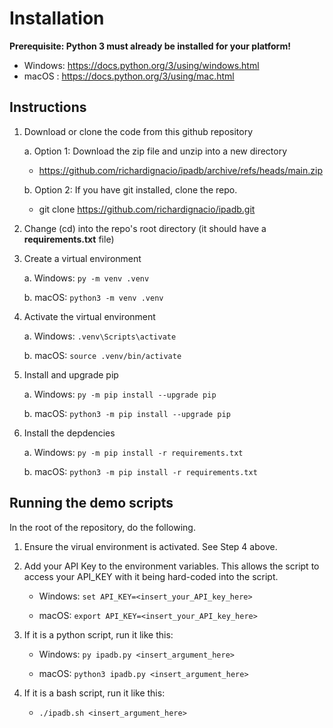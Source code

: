 # Installation

**Prerequisite: Python 3 must already be installed for your platform!**
- Windows: https://docs.python.org/3/using/windows.html
- macOS  : https://docs.python.org/3/using/mac.html

## Instructions

1. Download or clone the code from this github repository

    a. Option 1: Download the zip file and unzip into a new directory

    - https://github.com/richardignacio/ipadb/archive/refs/heads/main.zip
    
    b. Option 2: If you have git installed, clone the repo.
    
    - git clone https://github.com/richardignacio/ipadb.git

2. Change (cd) into the repo's root directory (it should have a __requirements.txt__ file)

3. Create a virtual environment

    a. Windows: `py -m venv .venv`
    
    b. macOS: `python3 -m venv .venv`

4. Activate the virtual environment

    a. Windows: `.venv\Scripts\activate`
    
    b. macOS: `source .venv/bin/activate`

5. Install and upgrade pip

    a. Windows: `py -m pip install --upgrade pip`

    b. macOS: `python3 -m pip install --upgrade pip`

6. Install the depdencies

    a. Windows: `py -m pip install -r requirements.txt`

    b. macOS: `python3 -m pip install -r requirements.txt`

## Running the demo scripts

In the root of the repository, do the following.

1. Ensure the virual environment is activated.  See Step 4 above.

2. Add your API Key to the environment variables. This allows the script to access your API_KEY with it being hard-coded into the script.

    - Windows: `set API_KEY=<insert_your_API_key_here>`

    - macOS: `export API_KEY=<insert_your_API_key_here>`

2. If it is a python script, run it like this:

    - Windows: `py ipadb.py <insert_argument_here>`

    - macOS: `python3 ipadb.py <insert_argument_here>`

3. If it is a bash script, run it like this:

    - `./ipadb.sh <insert_argument_here>`

